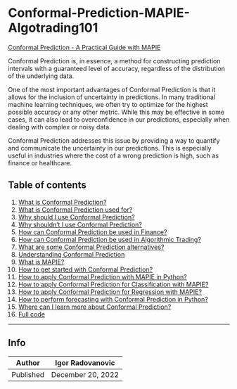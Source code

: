 # Conformal-Prediction-MAPIE-Algotrading101

[Conformal Prediction - A Practical Guide with MAPIE](https://algotrading101.com/learn/conformal-prediction-guide/)

Conformal Prediction is, in essence, a method for constructing prediction intervals with a guaranteed level of accuracy, regardless of the distribution of the underlying data.

One of the most important advantages of Conformal Prediction is that it allows for the inclusion of uncertainty in predictions. In many traditional machine learning techniques, we often try to optimize for the highest possible accuracy or any other metric. While this may be effective in some cases, it can also lead to overconfidence in our predictions, especially when dealing with complex or noisy data.

Conformal Prediction addresses this issue by providing a way to quantify and communicate the uncertainty in our predictions. This is especially useful in industries where the cost of a wrong prediction is high, such as finance or healthcare.

## Table of contents

<ol><li><a href="https://algotrading101.com/learn/conformal-prediction-guide/#what-is-conformal-prediction">What is Conformal Prediction?</a></li><li><a href="https://algotrading101.com/learn/conformal-prediction-guide/#conformal-prediction-use">What is Conformal Prediction used for?</a></li><li><a href="https://algotrading101.com/learn/conformal-prediction-guide/#conformal-prediction-pros">Why should I use Conformal Prediction?</a></li><li><a href="https://algotrading101.com/learn/conformal-prediction-guide/#conformal-prediction-cons">Why shouldn’t I use Conformal Prediction?</a></li><li><a href="https://algotrading101.com/learn/conformal-prediction-guide/#conformal-prediction-finance">How can Conformal Prediction be used in Finance?</a></li><li><a href="https://algotrading101.com/learn/conformal-prediction-guide/#conformal-prediction-algorithmic-trading">How can Conformal Prediction be used in Algorithmic Trading?</a></li><li><a href="https://algotrading101.com/learn/conformal-prediction-guide/#conformal-prediction-alternatives">What are some Conformal Prediction alternatives?</a></li><li><a href="https://algotrading101.com/learn/conformal-prediction-guide/#conformal-prediction-understand">Understanding Conformal Prediction</a></li><li><a href="https://algotrading101.com/learn/conformal-prediction-guide/#conformal-prediction-mapie">What is MAPIE?</a></li><li><a href="https://algotrading101.com/learn/conformal-prediction-guide/#conformal-prediction-start">How to get started with Conformal Prediction?</a></li><li><a href="https://algotrading101.com/learn/conformal-prediction-guide/#conformal-prediction-mapie-python">How to apply Conformal Prediction with MAPIE in Python?</a></li><li><a href="https://algotrading101.com/learn/conformal-prediction-guide/#conformal-prediction-classification-mapie">How to apply Conformal Prediction for Classification with MAPIE?</a></li><li><a href="https://algotrading101.com/learn/conformal-prediction-guide/#conformal-prediction-regression-mapie">How to apply Conformal Prediction for Regression with MAPIE?</a></li><li><a href="https://algotrading101.com/learn/conformal-prediction-guide/#conformal-prediction-forecasting-mapie">How to perform forecasting with Conformal Prediction in Python?</a></li><li><a href="https://algotrading101.com/learn/conformal-prediction-guide/#conformal-prediction-learn-more">Where can I learn more about Conformal Prediction?</a></li><li><a href="https://algotrading101.com/learn/conformal-prediction-guide/#conformal-prediction-full-code">Full code</a></li></ol>

----------
## Info

| Author | Igor Radovanovic
--- | ---
| Published | December 20, 2022
